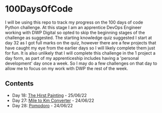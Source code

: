# 100DaysOfCode

I will be using this repo to track my progress on the 100 days of code Python challenge. At this stage I am an apprentice DevOps Engineer working with DWP Digital so opted to skip the beginning stages of the challenge as suggested. The starting knowledge quiz suggested I start at day 32 as I got full marks on the quiz, however there are a few projects that have caught my eye from the earlier days so I will likely complete them just for fun. It is also unlikely that I will complete this challenge in the 1 project a day form, as part of my apprenticeship includes having a 'personal development' day once a week. So I may do a few challenges on that day to allow me to focus on my work with DWP the rest of the week.

## Contents

- Day 18: [The Hirst Painting](https://github.com/OliverCutting/100DaysOfCode/tree/main/TheHirstPainting) - 25/06/22
- Day 27: [Mile to Km Converter](https://github.com/OliverCutting/100DaysOfCode/tree/main/MileToKmConverter) - 24/06/22
- Day 28: [Pomodoro](https://github.com/OliverCutting/100DaysOfCode/tree/main/Pomodoro) - 24/06/22
